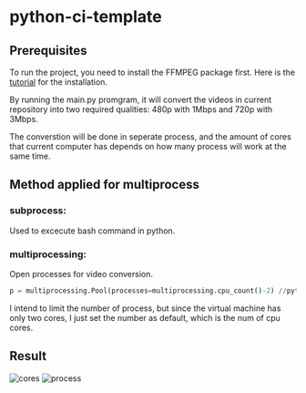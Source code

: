 # python-ci-template
## Prerequisites
To run the project, you need to install the FFMPEG package first. Here is the [tutorial](https://www.wikihow.com/Install-FFmpeg-on-Windows) for the installation.


By running the main.py promgram, it will convert the videos in current repository into two required qualities: 480p with 1Mbps and 720p with 3Mbps. 


The converstion will be done in seperate process, and the amount of cores that current computer has depends on how many process will work at the same time.
## Method applied for multiprocess
### subprocess:
Used to excecute bash command in python.
### multiprocessing:
Open processes for video conversion.
```python
p = multiprocessing.Pool(processes=multiprocessing.cpu_count()-2) //python
```
I intend to limit the number of process, but since the virtual machine has only two cores, I just set the number as default, which is the num of cpu cores.
## Result  
![cores](cores)
![process](processes)
